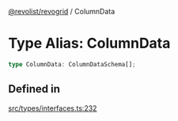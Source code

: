 [@revolist/revogrid](README.md) / ColumnData

# Type Alias: ColumnData

```ts
type ColumnData: ColumnDataSchema[];
```

## Defined in

[src/types/interfaces.ts:232](https://github.com/revolist/revogrid/blob/41a50f3812b438de1179c5db15e284c71422e9de/src/types/interfaces.ts#L232)
